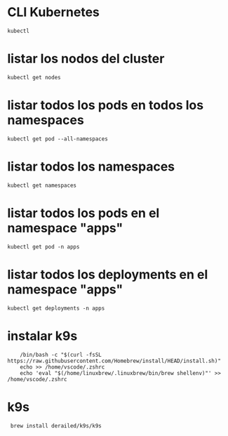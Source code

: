 # CLI Kubernetes
```
kubectl
```

# listar los nodos del cluster
```
kubectl get nodes
```

# listar todos los pods en todos los namespaces
```
kubectl get pod --all-namespaces
```

# listar todos los namespaces
```
kubectl get namespaces
```

# listar todos los pods en el namespace "apps"
```
kubectl get pod -n apps
```

# listar todos los deployments en el namespace "apps"
```
kubectl get deployments -n apps
```

# instalar k9s
```
    /bin/bash -c "$(curl -fsSL https://raw.githubusercontent.com/Homebrew/install/HEAD/install.sh)"
    echo >> /home/vscode/.zshrc
    echo 'eval "$(/home/linuxbrew/.linuxbrew/bin/brew shellenv)"' >> /home/vscode/.zshrc
```
# k9s
```
 brew install derailed/k9s/k9s
```
